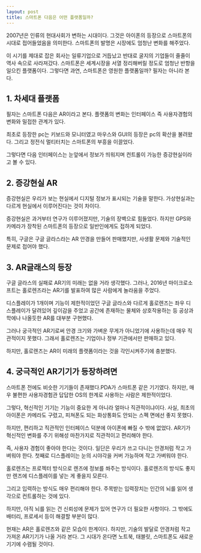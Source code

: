 ```yaml
---
layout: post
title: 스마트폰 다음은 어떤 플랫폼일까?
---
```


2007년은 인류의 현대사회가 변하는 시대이다. 그것은 아이폰의 등장으로 스마트폰의 시대로 접어들었음을 의미한다. 스마트폰의 발명은 시장에도 엄청난 변화를 해주었다.

이 시기를 제대로 잡은 회사는 일류기업으로 거듭났고 반대로 굴지의 기업들이 줄줄이 역사 속으로 사라져갔다.
스마트폰은 세계시장을 서열 정리해버릴 정도로 엄청난 반항을 일으킨 플랫폼이다.
그렇다면 과연, 스마트폰은 영원한 플랫폼일까? 필자는 아니라 본다.




<h2>1. 차세대 플랫폼</h2>
필자는 스마트폰 다음은 AR이라고 본다.
플랫폼의 변화는 인터페이스 즉 사용자경험의 변화와 밀접한 관계가 있다.

최초로 등장한 pc는 키보드와 모니터였고 마우스와 GUI의 등장은 pc의 확산을 불려왔다.
그리고 정전식 멀티터치는 스마트폰의 부흥을 이끌었다.

그렇다면 다음 인터페이스는 눈앞에서 정보가 띄워지며 컨트롤이 가능한 증강현실이라고 볼 수 있다.  




<h2>2. 증강현실 AR</h2>
증강현실은 우리가 보는 현실에서 디지털 정보가 표시되는 기술을 말한다.
가상현실과는 다르게 현실에서 이루어진다는 것이 차이다.

증강현실은 과거부터 연구가 이루어졌지만, 기술의 장벽으로 힘들었다.
하지만 GPS와 카메라가 장착된 스마트폰의 등장으로 일반인에게도 접하게 되었다.

특히, 구글은 구글 글라스라는 AR 안경을 만들어 판매했지만, 사생활 문제와 기술적인 문제로 접어야 했다.




<h2>3. AR글래스의 등장</h2>
구글 글라스의 실패로 AR기의 미래는 없을 거라 생각했다.
그러나, 2016년 마이크로소프트는 홀로렌즈라는 AR기를 발표하여 많은 사람에게 놀라움을 주었다.

디스플레이가 1개이며 기능이 제한적이었던 구글 글라스와 다르게 홀로렌즈는 좌우 디스플레이가 달려있어 깊이감을 주었고 공간에 존재하는 물체와 상호작용하는 등 공상과학에나 나올듯한 AR를 대부분 구현했다.

그러나 궁극적인 AR기로써 안경 크기와 가벼운 무게가 아니었기에 사용하는데 매우 직관적이지 못했다.
그래서 홀로렌즈는 기업이나 정부 기관에서만 판매하고 있다.

하지만, 홀로렌즈는 AR이 미래의 플랫폼이라는 것을 각인시켜주기에 충분했다.



<h2>4. 궁극적인 AR기기가 등장하려면</h2>
스마트폰 전에도 비슷한 기기들이 존재했다.PDA가 스마트폰 같은 기기였다.
하지만, 매우 불편한 사용자경험관 답답한 OS의 한계로 사용하는 사람은 제한적이었다.

그렇다, 혁신적인 기기는 기능이 중요한 게 아니라 얼마나 직관적이냐이다.
사실, 최초의 아이폰은 카메라도 구렸고, 피쳐폰도 되는 화상통화도 안되는 스펙 면에선 좋지 못했다.

하지만, 편리하고 직관적인 인터페이스 덕분에 아이폰에 빠질 수 밖에 없었다.
AR기가 혁신적인 변화를 주기 위해성 마찬가지로 직관적이고 편리해야 한다.

즉, 사용자 경험이 좋아야 한다는 것이다. 일단은 우리가 쓰고 다니는 안경처럼 작고 가벼워야 한다.
첫째로 디스플레이는 눈의 시야각을 커버 가능하며 작고 가벼워야 한다.

홀로렌즈는 프로젝터 방식으로 렌즈에 정보를 쏴주는 방식이다.
홀로렌즈의 방식도 좋지만 렌즈에 디스플레이를 넣는 게 좋을지 모른다.

그리고 입력하는 방식도 매우 편리해야 한다.
주목받는 입력장치는 인간의 뇌를 읽어 생각으로 컨트롤하는 것에 있다.

하지만, 아직 뇌를 읽는 건 신뢰성에 문제가 있어 연구가 더 필요한 사항이다.
그 밖에도 배터리, 프로세서 등이 해결할 부분이 많다.

현재는 AR은 홀로렌즈와 같은 모습이 한계이다.
하지만, 기술의 발달로 안경처럼 작고 가져온 AR기기가 나올 거라 본다.
그 시대가 온다면 노트북, 태블릿, 스마트폰도 새로운 기기에 수렴될 것이다.